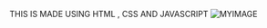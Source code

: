 
THIS IS MADE USING HTML , CSS AND JAVASCRIPT
![MYIMAGE](https://user-images.githubusercontent.com/105975195/209327643-ac176430-a4cd-4ffe-a7a2-bce5f13681af.png)
